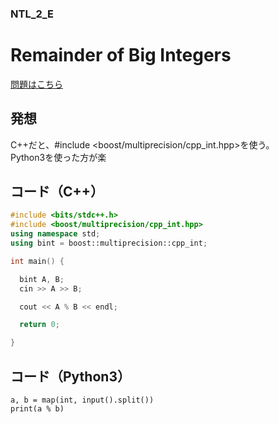 ### NTL_2_E

# Remainder of Big Integers

  [問題はこちら](https://onlinejudge.u-aizu.ac.jp/courses/library/6/NTL/2/NTL_2_E)


## 発想

  C++だと、#include <boost/multiprecision/cpp_int.hpp>を使う。<br>
  Python3を使った方が楽<br>


## コード（C++）

```cpp
#include <bits/stdc++.h>
#include <boost/multiprecision/cpp_int.hpp>
using namespace std;
using bint = boost::multiprecision::cpp_int;

int main() {

  bint A, B;
  cin >> A >> B;

  cout << A % B << endl;

  return 0;

}
```

## コード（Python3）
```python3
a, b = map(int, input().split())
print(a % b)
```
